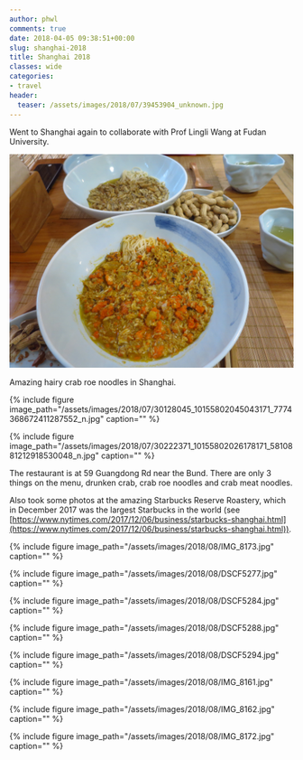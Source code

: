 ```yaml
---
author: phwl
comments: true
date: 2018-04-05 09:38:51+00:00
slug: shanghai-2018
title: Shanghai 2018
classes: wide
categories:
- travel
header:
  teaser: /assets/images/2018/07/39453904_unknown.jpg
---
```


Went to Shanghai again to collaborate with Prof Lingli Wang at Fudan University.

![](/assets/images/2018/07/39453904_unknown.jpg)

Amazing hairy crab roe noodles in Shanghai.  <!-- more -->

{% include figure image_path="/assets/images/2018/07/30128045_10155802045043171_7774368672411287552_n.jpg" caption="" %}

{% include figure image_path="/assets/images/2018/07/30222371_10155802026178171_5810881212918530048_n.jpg" caption="" %}

The restaurant is at 59 Guangdong Rd near the Bund. There are only 3 things on the menu, drunken crab, crab roe noodles and crab meat noodles.

Also took some photos at the amazing Starbucks Reserve Roastery, which in December 2017 was the largest Starbucks in the world (see [https://www.nytimes.com/2017/12/06/business/starbucks-shanghai.html](https://www.nytimes.com/2017/12/06/business/starbucks-shanghai.html)).

{% include figure image_path="/assets/images/2018/08/IMG_8173.jpg" caption="" %}

{% include figure image_path="/assets/images/2018/08/DSCF5277.jpg" caption="" %}

{% include figure image_path="/assets/images/2018/08/DSCF5284.jpg" caption="" %}

{% include figure image_path="/assets/images/2018/08/DSCF5288.jpg" caption="" %}

{% include figure image_path="/assets/images/2018/08/DSCF5294.jpg" caption="" %}

{% include figure image_path="/assets/images/2018/08/IMG_8161.jpg" caption="" %}

{% include figure image_path="/assets/images/2018/08/IMG_8162.jpg" caption="" %}

{% include figure image_path="/assets/images/2018/08/IMG_8172.jpg" caption="" %}
